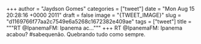
+++
author = "Jaydson Gomes"
categories = ["tweet"]
date = "Mon Aug 15 20:28:16 +0000 2011"
draft = false
image = "{TWEET_IMAGE}"
slug = "d1169766f77aa2c7549e6a5268c1672382e409ae"
tags = ["tweet"]
title = """RT @IpanemaFM: Ipanema ac..."""
+++
RT @IpanemaFM: Ipanema acabou? #sabequenão. Quebrando tudo como sempre.
